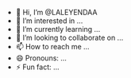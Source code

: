 - 👋 Hi, I’m @LALEYENDAA
- 👀 I’m interested in ...
- 🌱 I’m currently learning ...
- 💞️ I’m looking to collaborate on ...
- 📫 How to reach me ...
- 😄 Pronouns: ...
- ⚡ Fun fact: ...

<!---
LALEYENDAA/LALEYENDAA is a ✨ special ✨ repository because its `README.md` (this file) appears on your GitHub profile.
You can click the Preview link to take a look at your changes.
--->
